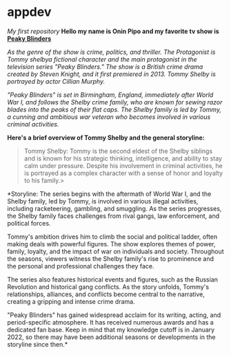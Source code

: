  # appdev
*My first repository*
**Hello my name is Onin Pipo and my favorite tv show is [Peaky Blinders](https://www.netflix.com/watch/80003008?trackId=255824129&tctx=0%2C0%2C7889f682-acba-4057-bebe-806afcb08a57-92568565%2C7889f682-acba-4057-bebe-806afcb08a57-92568565%7C2%2Cunknown%2C%2C%2C%2C%2CVideo%3A80002479%2CminiDpPlayButton)**

*As the genre of the show is crime, politics, and thriller. 
The Protagonist is Tommy shelbya fictional character and the main protagonist in the television series "Peaky Blinders." The show is a British crime drama created by Steven Knight, and it first premiered in 2013. Tommy Shelby is portrayed by actor Cillian Murphy.*

*"Peaky Blinders" is set in Birmingham, England, immediately after World War I, and follows the Shelby crime family, who are known for sewing razor blades into the peaks of their flat caps. The Shelby family is led by Tommy, a cunning and ambitious war veteran who becomes involved in various criminal activities.*

**Here's a brief overview of Tommy Shelby and the general storyline:**

>Tommy Shelby:
Tommy is the second eldest of the Shelby siblings and is known for his strategic thinking, intelligence, and ability to stay calm under pressure. Despite his involvement in criminal activities, he is portrayed as a complex character with a sense of honor and loyalty to his family.>

*Storyline:
The series begins with the aftermath of World War I, and the Shelby family, led by Tommy, is involved in various illegal activities, including racketeering, gambling, and smuggling. As the series progresses, the Shelby family faces challenges from rival gangs, law enforcement, and political forces.

Tommy's ambition drives him to climb the social and political ladder, often making deals with powerful figures. The show explores themes of power, family, loyalty, and the impact of war on individuals and society. Throughout the seasons, viewers witness the Shelby family's rise to prominence and the personal and professional challenges they face.

The series also features historical events and figures, such as the Russian Revolution and historical gang conflicts. As the story unfolds, Tommy's relationships, alliances, and conflicts become central to the narrative, creating a gripping and intense crime drama.

"Peaky Blinders" has gained widespread acclaim for its writing, acting, and period-specific atmosphere. It has received numerous awards and has a dedicated fan base. Keep in mind that my knowledge cutoff is in January 2022, so there may have been additional seasons or developments in the storyline since then.*
